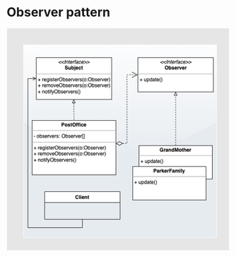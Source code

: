 # Observer pattern

<img src="../../../../../../../assets/images/observer_uml.png" align="middle"></img>
